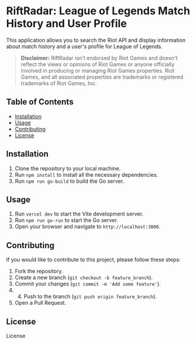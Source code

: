 # RiftRadar: League of Legends Match History and User Profile

This application allows you to search the Riot API and display information about match history and a user's profile for League of Legends.

> **Disclaimer:** RiftRadar isn't endorsed by Riot Games and doesn't reflect the views or opinions of Riot Games or anyone officially involved in producing or managing Riot Games properties. Riot Games, and all associated properties are trademarks or registered trademarks of Riot Games, Inc.

## Table of Contents

- [Installation](#installation)
- [Usage](#usage)
- [Contributing](#contributing)
- [License](#license)

## Installation

1. Clone the repository to your local machine.
2. Run `npm install` to install all the necessary dependencies.
3. Run `npm run go-build` to build the Go server.

## Usage

1. Run `vercel dev` to start the Vite development server.
2. Run `npm run go-run` to start the Go server.
3. Open your browser and navigate to `http://localhost:3000`.

## Contributing

If you would like to contribute to this project, please follow these steps:

1. Fork the repository.
2. Create a new branch (`git checkout -b feature_branch`).
3. Commit your changes (`git commit -m 'Add some feature'`).
4. 4. Push to the branch (`git push origin feature_branch`).
5. Open a Pull Request.

## License

License
